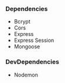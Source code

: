 ### Dependencies

- Bcrypt
- Cors
- Express
- Express Session
- Mongoose

### DevDependencies

- Nodemon
